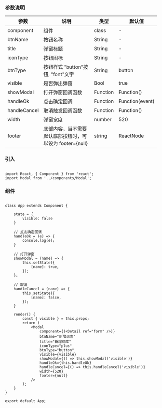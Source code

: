 
### 参数说明

| 参数 | 说明 | 类型 | 默认值 |
| ------ | ------ | ------ | ------ |
| component | 组件 | class | - |
| btnName | 按钮名称 | String | - |
| title | 弹窗标题 | String | - |
| iconType | 按钮图标 | String|-|
| btnType | 按钮样式  "button"按钮, "font"文字 | String | button |
| visible | 是否弹出弹窗 | Bool | true |
| showModal | 打开弹窗回调函数 | Function | Function() |
| handleOk | 点击确定回调 | Function | Function(event) |
| handleCancel | 取消触发回调函数 | Function | Function() |
| width | 弹窗宽度 | number | 520 |
| footer | 底部内容，当不需要默认底部按钮时，可以设为 footer={null} | string|ReactNode | 确定取消按钮 |

### 引入

```

import React, { Component } from 'react';
import Modal from '../components/Modal';

```

### 组件

```

class App extends Component {

    state = {
        visible: false
    }

    // 点击确定回调
    handleOk = (e) => {
        console.log(e);
    }

    // 打开弹窗
    showModal = (name) => {
        this.setState({
            [name]: true,
        });
    };

    // 取消
    handleCancel = (name) => {
        this.setState({
            [name]: false,
        });
    }

    render() {
        const { visible } = this.props;
        return (
            <Modal
                component={(<Detail ref="form" />)}
                btnName="新增词库"
                title="新增词库"
                iconType="plus"
                btnType="button"
                visible={visible}
                showModal={() => this.showModal('visible')}
                handleOk={this.handleOk}
                handleCancel={() => this.handleCancel('visible')}
                width={520}
                footer={null}
            />
        );
    }
}

export default App;

```